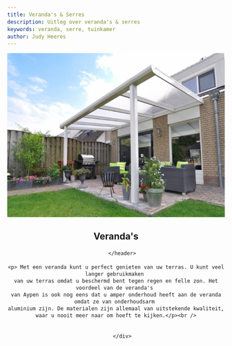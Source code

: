 ```yaml
---
title: Veranda's & Serres
description: Uitleg over veranda's & serres
keywords: veranda, serre, tuinkamer
author: Judy Heeres
---
```

<article class="blog full">
    <div class="image">
        <img src="/img/veranda.jpg" class="image_slider_veranda" alt="Veranda">
    </div>
    <!-- Inner -->
    <div class="inner">
        <header>
            <h1>Veranda's</h1>
          
        </header>

    <p> Met een veranda kunt u perfect genieten van uw terras. U kunt veel langer gebruikmaken 
    van uw terras omdat u beschermd bent tegen regen en felle zon. Het voordeel van de veranda's 
    van Aypen is ook nog eens dat u amper onderhoud heeft aan de veranda omdat ze van onderhoudsarm 
    aluminium zijn. De materialen zijn allemaal van uitstekende kwaliteit,
    waar u nooit meer naar om hoeft te kijken.</p><br />
  
        
        </div>
</article>